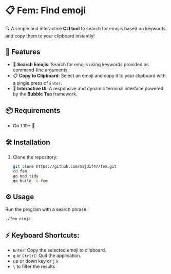 # 📋 Fem: Find emoji 
🔍 A simple and interactive **CLI tool** to search for emojis based on keywords and copy them to your clipboard instantly!

## 🚀 Features
- 🔎 **Search Emojis**: Search for emojis using keywords provided as command-line arguments.
- 📋 **Copy to Clipboard**: Select an emoji and copy it to your clipboard with a single press of `Enter`.
- 🎨 **Interactive UI**: A responsive and dynamic terminal interface powered by the **Bubble Tea** framework.

## 📦 Requirements
- Go 1.19+ 🐹
## 🛠 Installation
1. Clone the repository:
   ```bash
   git clone https://github.com/majdif47/fem.git
   cd fem
   go mod tidy
   go build -o fem
   ```
## ⚙️ Usage
  Run the program with a search phrase:
   ```bash
   ./fem ninja
   ```

## ⚡ **Keyboard Shortcuts**:
  - `Enter`: Copy the selected emoji to clipboard.
  - `q` or `Ctrl+C`: Quit the application.
  - up or down key or `j` `k`
  - `\`  to filter the results
